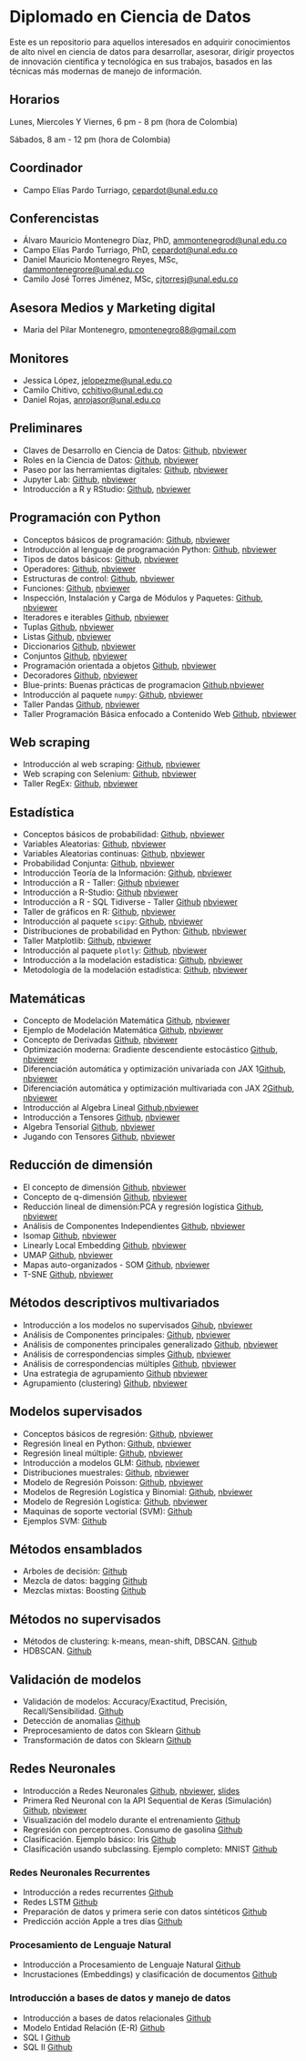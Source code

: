 # Diplomado en Ciencia de Datos
Este es un repositorio para aquellos interesados en adquirir conocimientos de alto nivel en ciencia de datos  para desarrollar, asesorar, dirigir proyectos de innovación científica y tecnológica en sus trabajos, basados en las técnicas más modernas de manejo de información.

## Horarios 
Lunes, Miercoles Y Viernes, 6 pm - 8 pm (hora de Colombia) 

Sábados, 8 am - 12 pm (hora de Colombia)

## Coordinador
- Campo Elías Pardo Turriago, cepardot@unal.edu.co

## Conferencistas 
- Álvaro Mauricio Montenegro Díaz, PhD, ammontenegrod@unal.edu.co 
- Campo Elías Pardo Turriago, PhD, cepardot@unal.edu.co
- Daniel Mauricio Montenegro Reyes, MSc, dammontenegrore@unal.edu.co
- Camilo José Torres Jiménez, MSc, cjtorresj@unal.edu.co  

## Asesora Medios y Marketing digital
- Maria del Pilar Montenegro, pmontenegro88@gmail.com

## Monitores
- Jessica López, jelopezme@unal.edu.co
- Camilo Chitivo, cchitivo@unal.edu.co
- Daniel Rojas, anrojasor@unal.edu.co

## Preliminares

- Claves de Desarrollo en Ciencia de Datos: 
[Github](https://github.com/AprendizajeProfundo/diplomado-ciencia-de-datos/blob/main/A_Preliminares/Cuadernos/ds_claves_desarrollo.ipynb), 
[nbviewer](https://nbviewer.org/github/AprendizajeProfundo/diplomado-ciencia-de-datos/blob/main/A_Preliminares/Cuadernos/ds_claves_desarrollo.ipynb)
- Roles en la Ciencia de Datos: 
[Github](https://github.com/AprendizajeProfundo/diplomado-ciencia-de-datos/blob/main/A_Preliminares/Cuadernos/ds_Roles_Data_science.ipynb), 
[nbviewer](https://nbviewer.org/github/AprendizajeProfundo/diplomado-ciencia-de-datos/blob/main/A_Preliminares/Cuadernos/ds_Roles_Data_science.ipynb)
- Paseo por las herramientas digitales: 
[Github](https://github.com/AprendizajeProfundo/diplomado-ciencia-de-datos/blob/main/A_Preliminares/Cuadernos/Herramientas_Digitales.ipynb), 
[nbviewer](https://nbviewer.org/github/AprendizajeProfundo/diplomado-ciencia-de-datos/blob/main/A_Preliminares/Cuadernos/Herramientas_Digitales.ipynb)
- Jupyter Lab: 
[Github](https://github.com/AprendizajeProfundo/diplomado-ciencia-de-datos/blob/main/A_Preliminares/Cuadernos/Intro_Jupyter.ipynb), 
[nbviewer](https://nbviewer.org/github/AprendizajeProfundo/diplomado-ciencia-de-datos/blob/main/A_Preliminares/Cuadernos/Intro_Jupyter.ipynb)
- Introducción a R y RStudio: 
[Github](https://github.com/AprendizajeProfundo/diplomado-ciencia-de-datos/blob/main/A_Preliminares/Cuadernos/Introduccion2RyRStudio.ipynb), 
[nbviewer](https://nbviewer.org/github/AprendizajeProfundo/diplomado-ciencia-de-datos/blob/main/A_Preliminares/Cuadernos/Introduccion2RyRStudio.ipynb)

## Programación con Python

- Conceptos básicos de programación: 
[Github](https://github.com/AprendizajeProfundo/diplomado-ciencia-de-datos/blob/main/Programaci%C3%B3n-Python/Cuadernos/py_0000_Conceptos_Basicos.ipynb), 
[nbviewer](https://nbviewer.org/github/AprendizajeProfundo/diplomado-ciencia-de-datos/blob/main/Programaci%C3%B3n-Python/Cuadernos/py_0000_Conceptos_Basicos.ipynb)
- Introducción al lenguaje de programación Python: 
[Github](https://github.com/AprendizajeProfundo/diplomado-ciencia-de-datos/blob/main/Programaci%C3%B3n-Python/Cuadernos/py_0010_Intro_Python.ipynb), 
[nbviewer](https://nbviewer.org/github/AprendizajeProfundo/diplomado-ciencia-de-datos/blob/main/Programaci%C3%B3n-Python/Cuadernos/py_0010_Intro_Python.ipynb)
- Tipos de datos básicos: 
[Github](https://github.com/AprendizajeProfundo/diplomado-ciencia-de-datos/blob/main/Programaci%C3%B3n-Python/Cuadernos/py_0020_Tipos_Datos_Basicos.ipynb), 
[nbviewer](https://nbviewer.org/github/AprendizajeProfundo/diplomado-ciencia-de-datos/blob/main/Programaci%C3%B3n-Python/Cuadernos/py_0020_Tipos_Datos_Basicos.ipynb)
- Operadores: 
[Github](https://github.com/AprendizajeProfundo/diplomado-ciencia-de-datos/blob/main/Programaci%C3%B3n-Python/Cuadernos/py_0030_Operadores.ipynb), 
[nbviewer](https://nbviewer.org/github/AprendizajeProfundo/diplomado-ciencia-de-datos/blob/main/Programaci%C3%B3n-Python/Cuadernos/py_0030_Operadores.ipynb)
- Estructuras de control: 
[Github](https://github.com/AprendizajeProfundo/diplomado-ciencia-de-datos/blob/main/Programaci%C3%B3n-Python/Cuadernos/py_0040_Estructuras_de_Control.ipynb), 
[nbviewer](https://nbviewer.org/github/AprendizajeProfundo/diplomado-ciencia-de-datos/blob/main/Programaci%C3%B3n-Python/Cuadernos/py_0040_Estructuras_de_Control.ipynb)
- Funciones: 
[Github](https://github.com/AprendizajeProfundo/diplomado-ciencia-de-datos/blob/main/Programaci%C3%B3n-Python/Cuadernos/py_0050_Funciones.ipynb), 
[nbviewer](https://nbviewer.org/github/AprendizajeProfundo/diplomado-ciencia-de-datos/blob/main/Programaci%C3%B3n-Python/Cuadernos/py_0050_Funciones.ipynb)
- Inspección, Instalación y Carga de Módulos y Paquetes: 
[Github](https://github.com/AprendizajeProfundo/diplomado-ciencia-de-datos/blob/main/Programaci%C3%B3n-Python/Cuadernos/py_0051_Modulos_Python.ipynb), 
[nbviewer](https://nbviewer.org/github/AprendizajeProfundo/diplomado-ciencia-de-datos/blob/main/Programaci%C3%B3n-Python/Cuadernos/py_0051_Modulos_Python.ipynb)
- Iteradores e iterables 
[Github](https://github.com/AprendizajeProfundo/diplomado-ciencia-de-datos/blob/main/Programaci%C3%B3n-Python/Cuadernos/py_0060_Iterables_Iteradores.ipynb),
[nbviewer](https://nbviewer.org/github/AprendizajeProfundo/diplomado-ciencia-de-datos/blob/1e4675607ff94814f461761acc2c626372bd2026/Programaci%C3%B3n-Python/Cuadernos/py_0060_Iterables_Iteradores.ipynb)
- Tuplas 
[Github](https://github.com/AprendizajeProfundo/diplomado-ciencia-de-datos/blob/main/Programaci%C3%B3n-Python/Cuadernos/py_0070_Tuplas.ipynb),
[nbviewer](https://nbviewer.org/github/AprendizajeProfundo/diplomado-ciencia-de-datos/blob/1e4675607ff94814f461761acc2c626372bd2026/Programaci%C3%B3n-Python/Cuadernos/py_0070_Tuplas.ipynb)
- Listas 
[Github](https://github.com/AprendizajeProfundo/diplomado-ciencia-de-datos/blob/main/Programaci%C3%B3n-Python/Cuadernos/py_0080_Listas.ipynb),
[nbviewer](https://nbviewer.org/github/AprendizajeProfundo/diplomado-ciencia-de-datos/blob/1e4675607ff94814f461761acc2c626372bd2026/Programaci%C3%B3n-Python/Cuadernos/py_0080_Listas.ipynb)
- Diccionarios 
[Github](https://github.com/AprendizajeProfundo/diplomado-ciencia-de-datos/blob/main/Programaci%C3%B3n-Python/Cuadernos/py_0090_Diccionarios.ipynb),
[nbviewer](https://nbviewer.org/github/AprendizajeProfundo/diplomado-ciencia-de-datos/blob/1e4675607ff94814f461761acc2c626372bd2026/Programaci%C3%B3n-Python/Cuadernos/py_0090_Diccionarios.ipynb)
- Conjuntos 
[Github](https://github.com/AprendizajeProfundo/diplomado-ciencia-de-datos/blob/main/Programación-Python/Cuadernos/py_0100_Conjuntos.ipynb),
[nbviewer](https://nbviewer.org/github/AprendizajeProfundo/diplomado-ciencia-de-datos/blob/1e4675607ff94814f461761acc2c626372bd2026/Programaci%C3%B3n-Python/Cuadernos/py_0100_Conjuntos.ipynb)
- Programación orientada a objetos 
[Github](https://github.com/AprendizajeProfundo/diplomado-ciencia-de-datos/blob/main/Programaci%C3%B3n-Python/Cuadernos/py_0110_POO.ipynb),
[nbviewer](nbviewer.org/github/AprendizajeProfundo/diplomado-ciencia-de-datos/blob/main/Programaci%C3%B3n-Python/Cuadernos/py_0110_POO.ipynb)
- Decoradores 
[Github](https://github.com/AprendizajeProfundo/diplomado-ciencia-de-datos/blob/main/Programaci%C3%B3n-Python/Cuadernos/py_0120_Decoradores.ipynb),
[nbviewer](https://nbviewer.org/github/AprendizajeProfundo/diplomado-ciencia-de-datos/blob/1e4675607ff94814f461761acc2c626372bd2026/Programaci%C3%B3n-Python/Cuadernos/py_0120_Decoradores.ipynb)
- Blue-prints: Buenas prácticas de programacion [Github](https://github.com/AprendizajeProfundo/diplomado-ciencia-de-datos/blob/main/Programaci%C3%B3n-Python/Cuadernos/py_0130_Patrones_POO.ipynb),[nbviewer](nbviewer.org/github/AprendizajeProfundo/diplomado-ciencia-de-datos/blob/main/Programaci%C3%B3n-Python/Cuadernos/py_0130_Patrones_POO.ipynb)
- Introducción al paquete `numpy`: 
[Github](https://github.com/AprendizajeProfundo/diplomado-ciencia-de-datos/blob/main/Programaci%C3%B3n-Python/Cuadernos/Taller_Numpy.ipynb), 
[nbviewer](https://nbviewer.org/github/AprendizajeProfundo/diplomado-ciencia-de-datos/blob/main/Programaci%C3%B3n-Python/Cuadernos/Taller_Numpy.ipynb)
- Taller Pandas 
[Github](https://github.com/AprendizajeProfundo/diplomado-ciencia-de-datos/blob/main/Programaci%C3%B3n-Python/Cuadernos/Taller_Pandas.ipynb),
[nbviewer](https://nbviewer.org/github/AprendizajeProfundo/diplomado-ciencia-de-datos/blob/1e4675607ff94814f461761acc2c626372bd2026/Programaci%C3%B3n-Python/Cuadernos/Taller_Pandas.ipynb)
- Taller Programación Básica enfocado a Contenido Web 
[Github](https://github.com/AprendizajeProfundo/diplomado-ciencia-de-datos/blob/main/Programaci%C3%B3n-Python/Cuadernos/Taller_Web.ipynb),
[nbviewer](https://nbviewer.org/github/AprendizajeProfundo/diplomado-ciencia-de-datos/blob/1e4675607ff94814f461761acc2c626372bd2026/Programaci%C3%B3n-Python/Cuadernos/Taller_Web.ipynb)

## Web scraping
 - Introducción al web scraping: [Github](https://github.com/AprendizajeProfundo/diplomado-ciencia-de-datos/blob/main/Web-Scraping/Cuadernos/Web_Scraping_Intro.ipynb), [nbviewer](https://nbviewer.org/github/AprendizajeProfundo/diplomado-ciencia-de-datos/blob/main/Web-Scraping/Cuadernos/Web_Scraping_Intro.ipynb)
 - Web scraping con Selenium: [Github](https://github.com/AprendizajeProfundo/diplomado-ciencia-de-datos/blob/main/Web-Scraping/Cuadernos/Web_Scraping_Selenium.ipynb), [nbviewer](https://nbviewer.org/github/AprendizajeProfundo/diplomado-ciencia-de-datos/blob/main/Web-Scraping/Cuadernos/Web_Scraping_Selenium.ipynb)
 - Taller RegEx: [Github](https://github.com/AprendizajeProfundo/diplomado-ciencia-de-datos/blob/main/Web-Scraping/Cuadernos/Taller_Regex.ipynb), [nbviewer](https://nbviewer.org/github/AprendizajeProfundo/diplomado-ciencia-de-datos/blob/main/Web-Scraping/Cuadernos/Taller_Regex.ipynb)

## Estadística

- Conceptos básicos de probabilidad: 
[Github](https://github.com/AprendizajeProfundo/diplomado-ciencia-de-datos/blob/main/Matematicas-Estadistica/Cuadernos/Prob_Conceptos_Basicos.ipynb),
[nbviewer](https://nbviewer.org/github/AprendizajeProfundo/diplomado-ciencia-de-datos/blob/main/Matematicas-Estadistica/Cuadernos/Prob_Conceptos_Basicos.ipynb)
- Variables Aleatorias:
[Github](https://github.com/AprendizajeProfundo/diplomado-ciencia-de-datos/blob/main/Matematicas-Estadistica/Cuadernos/Prob_Variables_Aleatorias.ipynb),
[nbviewer](https://nbviewer.org/github/AprendizajeProfundo/diplomado-ciencia-de-datos/blob/main/Matematicas-Estadistica/Cuadernos/Prob_Variables_Aleatorias.ipynb)
- Variables Aleatorias continuas:
[Github](https://github.com/AprendizajeProfundo/diplomado-ciencia-de-datos/blob/main/Matematicas-Estadistica/Cuadernos/Prob_Distribuciones_continuas.ipynb),
[nbviewer](https://nbviewer.org/github/AprendizajeProfundo/diplomado-ciencia-de-datos/blob/main/Matematicas-Estadistica/Cuadernos/Prob_Distribuciones_continuas.ipynb)
- Probabilidad Conjunta:
[Github](https://github.com/AprendizajeProfundo/diplomado-ciencia-de-datos/blob/main/Matematicas-Estadistica/Cuadernos/Prob_Var_Prob_conjunta.ipynb),
[nbviewer](https://nbviewer.org/github/AprendizajeProfundo/diplomado-ciencia-de-datos/blob/main/Matematicas-Estadistica/Cuadernos/Prob_Var_Prob_conjunta.ipynb)
- Introducción Teoría de la Información:
[Github](https://github.com/AprendizajeProfundo/diplomado-ciencia-de-datos/blob/main/Matematicas-Estadistica/Cuadernos/ti_Teoria_Informacion.ipynb), [nbviewer](https://nbviewer.org/github/AprendizajeProfundo/diplomado-ciencia-de-datos/blob/main/Matematicas-Estadistica/Cuadernos/ti_Teoria_Informacion.ipynb)
- Introducción a R - Taller:
[Github](https://github.com/AprendizajeProfundo/diplomado-ciencia-de-datos/blob/main/Matematicas-Estadistica/Cuadernos/Introduccion2R.ipynb) [nbviewer](https://nbviewer.org/github/AprendizajeProfundo/diplomado-ciencia-de-datos/blob/main/Matematicas-Estadistica/Cuadernos/Introduccion2R.ipynb) 
- Introducción a R-Studio:
[Github](https://github.com/AprendizajeProfundo/diplomado-ciencia-de-datos/blob/main/A_Preliminares/Cuadernos/IntroRStudio.ipynb) [nbviewer](https://nbviewer.org/github/AprendizajeProfundo/diplomado-ciencia-de-datos/blob/main/A_Preliminares/Cuadernos/IntroRStudio.ipynb)
- Introducción a R - SQL Tidiverse - Taller
[Github](https://github.com/AprendizajeProfundo/diplomado-ciencia-de-datos/blob/main/Matematicas-Estadistica/Cuadernos/Taller%20SQL%20y%20Tidyverse.ipynb) [nbviewer](https://github.com/AprendizajeProfundo/diplomado-ciencia-de-datos/blob/main/Matematicas-Estadistica/Cuadernos/Taller%20SQL%20y%20Tidyverse.ipynb)
- Taller de gráficos en R:
[Github](https://github.com/AprendizajeProfundo/diplomado-ciencia-de-datos/blob/main/Matematicas-Estadistica/Cuadernos/Taller_Graficos_R.ipynb),
[nbviewer](https://nbviewer.org/github/AprendizajeProfundo/diplomado-ciencia-de-datos/blob/main/Matematicas-Estadistica/Cuadernos/Taller_Graficos_R.ipynb)
- Introducción al paquete `scipy`: 
[Github](https://github.com/AprendizajeProfundo/diplomado-ciencia-de-datos/blob/main/Matematicas-Estadistica/Cuadernos/Taller_scipy.ipynb), 
[nbviewer](https://nbviewer.org/github/AprendizajeProfundo/diplomado-ciencia-de-datos/blob/main/Matematicas-Estadistica/Cuadernos/Taller_scipy.ipynb)
- Distribuciones de probabilidad en Python: 
[Github](https://github.com/AprendizajeProfundo/diplomado-ciencia-de-datos/blob/main/Matematicas-Estadistica/Cuadernos/Taller_distribuciones.ipynb), 
[nbviewer](https://nbviewer.org/github/AprendizajeProfundo/diplomado-ciencia-de-datos/blob/main/Matematicas-Estadistica/Cuadernos/Taller_distribuciones.ipynb)
- Taller Matplotlib: 
[Github](https://github.com/AprendizajeProfundo/diplomado-ciencia-de-datos/blob/main/Programaci%C3%B3n-Python/Cuadernos/Taller_Matplotlib.ipynb),
[nbviewer](https://nbviewer.org/github/AprendizajeProfundo/diplomado-ciencia-de-datos/blob/main/Programaci%C3%B3n-Python/Cuadernos/Taller_Matplotlib.ipynb)
- Introducción al paquete `plotly`: 
[Github](https://github.com/AprendizajeProfundo/diplomado-ciencia-de-datos/blob/main/Programación-Python/Cuadernos/Taller_Plotly.ipynb), 
[nbviewer](https://nbviewer.org/github/AprendizajeProfundo/diplomado-ciencia-de-datos/blob/main/Programaci%C3%B3n-Python/Cuadernos/Taller_Plotly.ipynb)
- Introducción a la modelación estadística:
[Github](https://github.com/AprendizajeProfundo/diplomado-ciencia-de-datos/blob/main/Matematicas-Estadistica/Cuadernos/Introduccion_Modelacion_estadistica.ipynb),
[nbviewer](https://nbviewer.org/github/AprendizajeProfundo/diplomado-ciencia-de-datos/blob/main/Matematicas-Estadistica/Cuadernos/Introduccion_Modelacion_estadistica.ipynb)
- Metodología de la modelación estadística:
[Github](https://github.com/AprendizajeProfundo/diplomado-ciencia-de-datos/blob/main/Matematicas-Estadistica/Cuadernos/Metodologia_Modelacion_estadistica.ipynb),
[nbviewer](https://nbviewer.org/github/AprendizajeProfundo/diplomado-ciencia-de-datos/blob/main/Matematicas-Estadistica/Cuadernos/Metodologia_Modelacion_estadistica.ipynb)

## Matemáticas

- Concepto de Modelación Matemática [Github](https://github.com/AprendizajeProfundo/diplomado-ciencia-de-datos/blob/main/Matematicas-Estadistica/Cuadernos/mod_Modelamiento.ipynb), [nbviewer](https://nbviewer.org/github/AprendizajeProfundo/diplomado-ciencia-de-datos/blob/main/Matematicas-Estadistica/Cuadernos/mod_Modelamiento.ipynb)
- Ejemplo de Modelación Matemática [Github](https://github.com/AprendizajeProfundo/diplomado-ciencia-de-datos/blob/main/Matematicas-Estadistica/Cuadernos/mod_Ejemplo_Modelamiento.ipynb), [nbviewer](https://nbviewer.org/github/AprendizajeProfundo/diplomado-ciencia-de-datos/blob/main/Matematicas-Estadistica/Cuadernos/mod_Ejemplo_Modelamiento.ipynb)
- Concepto de Derivadas [Github](https://github.com/AprendizajeProfundo/diplomado-ciencia-de-datos/blob/main/Matematicas-Estadistica/Cuadernos/cal_derivadas.ipynb), [nbviewer](https://nbviewer.org/github/AprendizajeProfundo/diplomado-ciencia-de-datos/blob/main/Matematicas-Estadistica/Cuadernos/cal_derivadas.ipynb)
- Optimización moderna: Gradiente descendiente estocástico [Github](https://github.com/AprendizajeProfundo/diplomado-ciencia-de-datos/blob/main/Matematicas-Estadistica/Cuadernos/optimizacion_sgd.ipynb), [nbviewer](https://nbviewer.org/github/AprendizajeProfundo/diplomado-ciencia-de-datos/blob/main/Matematicas-Estadistica/Cuadernos/optimizacion_sgd.ipynb)
- Diferenciación automática y optimización univariada con JAX 1[Github](https://github.com/AprendizajeProfundo/diplomado-ciencia-de-datos/blob/main/Matematicas-Estadistica/Cuadernos/Optimization_1.ipynb), [nbviewer](https://nbviewer.org/github/AprendizajeProfundo/diplomado-ciencia-de-datos/blob/main/Matematicas-Estadistica/Cuadernos/Optimization_1.ipynb)
- Diferenciación automática y optimización multivariada con JAX 2[Github](https://github.com/AprendizajeProfundo/diplomado-ciencia-de-datos/blob/main/Matematicas-Estadistica/Cuadernos/Optimization_2.ipynb), [nbviewer](https://nbviewer.org/github/AprendizajeProfundo/diplomado-ciencia-de-datos/blob/main/Matematicas-Estadistica/Cuadernos/Optimization_2.ipynb)
- Introducción al Algebra Lineal [Github](https://github.com/AprendizajeProfundo/diplomado-ciencia-de-datos/blob/main/Matematicas-Estadistica/Cuadernos/IntroAlgebraLineal.ipynb),[nbviewer](https://nbviewer.org/github/AprendizajeProfundo/diplomado-ciencia-de-datos/blob/50c34a3504ea73d44219de6e94220906374d7a79/Matematicas-Estadistica/Cuadernos/IntroAlgebraLineal.ipynb)
- Introducción a Tensores [Github](https://github.com/AprendizajeProfundo/diplomado-ciencia-de-datos/blob/main/Matematicas-Estadistica/Cuadernos/t_0010_Intro_Tensores.ipynb), [nbviewer](https://nbviewer.org/github/AprendizajeProfundo/diplomado-ciencia-de-datos/blob/main/Matematicas-Estadistica/Cuadernos/t_0010_Intro_Tensores.ipynb)
- Algebra Tensorial [Github](https://github.com/AprendizajeProfundo/diplomado-ciencia-de-datos/blob/main/Matematicas-Estadistica/Cuadernos/t_0020_Algebra_Tensorial.ipynb), [nbviewer](https://nbviewer.org/github/AprendizajeProfundo/diplomado-ciencia-de-datos/blob/main/Matematicas-Estadistica/Cuadernos/t_0020_Algebra_Tensorial.ipynb)
- Jugando con Tensores [Github](https://github.com/AprendizajeProfundo/diplomado-ciencia-de-datos/blob/main/Matematicas-Estadistica/Cuadernos/t_0030_Tensores_Redes_Imagenes.ipynb), [nbviewer](https://nbviewer.org/github/AprendizajeProfundo/diplomado-ciencia-de-datos/blob/main/Matematicas-Estadistica/Cuadernos/t_0030_Tensores_Redes_Imagenes.ipynb)

## Reducción de dimensión

- El concepto de dimensión [Github](https://github.com/AprendizajeProfundo/diplomado-ciencia-de-datos/blob/main/Reduccion-dimension-visualizacion/Cuadernos/rd_0010_Intro_Reduce_Dimension.ipynb), [nbviewer](https://nbviewer.org/github/AprendizajeProfundo/diplomado-ciencia-de-datos/blob/main/Reduccion-dimension-visualizacion/Cuadernos/rd_0010_Intro_Reduce_Dimension.ipynb)
- Concepto de q-dimensión [Github](https://github.com/AprendizajeProfundo/diplomado-ciencia-de-datos/blob/main/Reduccion-dimension-visualizacion/Cuadernos/rd_0020_Concepto%20de%20q-dimensi%C3%B3n.ipynb), [nbviewer](https://nbviewer.org/github/AprendizajeProfundo/diplomado-ciencia-de-datos/blob/main/Reduccion-dimension-visualizacion/Cuadernos/rd_0020_Concepto%20de%20q-dimensi%C3%B3n.ipynb)
- Reducción lineal de dimensión:PCA y regresión logística [Github](https://github.com/AprendizajeProfundo/diplomado-ciencia-de-datos/blob/main/Reduccion-dimension-visualizacion/Cuadernos/rd_0030_PCA_Reg_Logit.ipynb), [nbviewer](https://nbviewer.org/github/AprendizajeProfundo/diplomado-ciencia-de-datos/blob/main/Reduccion-dimension-visualizacion/Cuadernos/rd_0030_PCA_Reg_Logit.ipynb)
- Análisis de Componentes Independientes [Github](https://github.com/AprendizajeProfundo/diplomado-ciencia-de-datos/blob/main/Reduccion-dimension-visualizacion/Cuadernos/rd_0040_ICA.ipynb), [nbviewer](https://nbviewer.org/github/AprendizajeProfundo/diplomado-ciencia-de-datos/blob/main/Reduccion-dimension-visualizacion/Cuadernos/rd_0040_ICA.ipynb)
- Isomap [Github](https://github.com/AprendizajeProfundo/diplomado-ciencia-de-datos/blob/main/Reduccion-dimension-visualizacion/Cuadernos/rd_0050_Isomap.ipynb), [nbviewer](https://nbviewer.org/github/AprendizajeProfundo/diplomado-ciencia-de-datos/blob/main/Reduccion-dimension-visualizacion/Cuadernos/rd_0050_Isomap.ipynb)
- Linearly Local Embedding [Github](https://github.com/AprendizajeProfundo/diplomado-ciencia-de-datos/blob/main/Reduccion-dimension-visualizacion/Cuadernos/rd_0060_LLE.ipynb), [nbviewer](https://nbviewer.org/github/AprendizajeProfundo/diplomado-ciencia-de-datos/blob/main/Reduccion-dimension-visualizacion/Cuadernos/rd_0060_LLE.ipynb)
- UMAP [Github](https://github.com/AprendizajeProfundo/diplomado-ciencia-de-datos/blob/main/Reduccion-dimension-visualizacion/Cuadernos/rd_0070_UMAP.ipynb), [nbviewer](https://nbviewer.org/github/AprendizajeProfundo/diplomado-ciencia-de-datos/blob/main/Reduccion-dimension-visualizacion/Cuadernos/rd_0070_UMAP.ipynb)
- Mapas auto-organizados - SOM [Github](https://github.com/AprendizajeProfundo/diplomado-ciencia-de-datos/blob/main/Reduccion-dimension-visualizacion/Cuadernos/som_Introduccion.ipynb), [nbviewer](https://nbviewer.org/github/AprendizajeProfundo/diplomado-ciencia-de-datos/blob/main/Reduccion-dimension-visualizacion/Cuadernos/som_Introduccion.ipynb)
- T-SNE [Github](https://github.com/AprendizajeProfundo/diplomado-ciencia-de-datos/blob/main/Reduccion-dimension-visualizacion/Cuadernos/rd_0080_tsne.ipynb), [nbviewer](https://nbviewer.org/github/AprendizajeProfundo/diplomado-ciencia-de-datos/blob/main/Reduccion-dimension-visualizacion/Cuadernos/rd_0080_tsne.ipynb)

## Métodos descriptivos multivariados

- Introducción a los modelos no supervisados [Gihub](https://github.com/AprendizajeProfundo/diplomado-ciencia-de-datos/blob/main/Metodos-exploratorios-mutlivariados/Cuadernos/AprendizajeNoSupervisado.ipynb), [nbviewer](https://nbviewer.org/github/AprendizajeProfundo/diplomado-ciencia-de-datos/blob/main/Metodos-exploratorios-mutlivariados/Cuadernos/AprendizajeNoSupervisado.ipynb)
- Análisis de Componentes principales: [Github](https://github.com/AprendizajeProfundo/diplomado-ciencia-de-datos/blob/main/Metodos-exploratorios-mutlivariados/Cuadernos/ACPcienciaDatos.ipynb), [nbviewer](https://nbviewer.org/github/AprendizajeProfundo/diplomado-ciencia-de-datos/blob/main/Metodos-exploratorios-mutlivariados/Cuadernos/ACPcienciaDatos.ipynb)
- Análisis de componentes principales generalizado [Github](https://github.com/AprendizajeProfundo/diplomado-ciencia-de-datos/blob/main/Metodos-exploratorios-mutlivariados/Cuadernos/ACPgeneralCienciaDatos.ipynb), [nbviewer](https://nbviewer.org/github/AprendizajeProfundo/diplomado-ciencia-de-datos/blob/main/Metodos-exploratorios-mutlivariados/Cuadernos/ACPgeneralCienciaDatos.ipynb)
- Análisis de correspondencias simples [Github](https://github.com/AprendizajeProfundo/diplomado-ciencia-de-datos/blob/main/Metodos-exploratorios-mutlivariados/Cuadernos/ACScienciaDatos.ipynb), [nbviewer](https://nbviewer.org/github/AprendizajeProfundo/diplomado-ciencia-de-datos/blob/main/Metodos-exploratorios-mutlivariados/Cuadernos/ACScienciaDatos.ipynb)
- Análisis de correspondencias múltiples [Github](https://github.com/AprendizajeProfundo/diplomado-ciencia-de-datos/blob/596e1d047575adff7f137c49451ce9464c3ef940/Metodos-exploratorios-mutlivariados/Cuadernos/ACMcienciaDatos.ipynb), [nbviewer](https://nbviewer.org/github/AprendizajeProfundo/diplomado-ciencia-de-datos/blob/596e1d047575adff7f137c49451ce9464c3ef940/Metodos-exploratorios-mutlivariados/Cuadernos/ACMcienciaDatos.ipynb)
- Una estrategia de agrupamiento [Github](https://github.com/AprendizajeProfundo/diplomado-ciencia-de-datos/blob/main/Metodos-exploratorios-mutlivariados/Cuadernos/UnaEstrategiaAgrupamientoCienciaDatos.ipynb) [nbviewer](https://nbviewer.org/github/AprendizajeProfundo/diplomado-ciencia-de-datos/blob/main/Metodos-exploratorios-mutlivariados/Cuadernos/UnaEstrategiaAgrupamientoCienciaDatos.ipynb)
- Agrupamiento (clustering) [Github](https://github.com/AprendizajeProfundo/diplomado-ciencia-de-datos/blob/main/Metodos-exploratorios-mutlivariados/Cuadernos/Agrupamiento.ipynb), [nbviewer](https://nbviewer.org/github/AprendizajeProfundo/diplomado-ciencia-de-datos/blob/main/Metodos-exploratorios-mutlivariados/Cuadernos/Agrupamiento.ipynb)

## Modelos supervisados

- Conceptos básicos de regresión: [Github](https://github.com/AprendizajeProfundo/diplomado-ciencia-de-datos/blob/main/Matematicas-Estadistica/Cuadernos/am_intro_regresion.ipynb),
[nbviewer](https://nbviewer.org/github/AprendizajeProfundo/diplomado-ciencia-de-datos/blob/main/Matematicas-Estadistica/Cuadernos/am_intro_regresion.ipynb)
- Regresión lineal en Python: [Github](https://github.com/AprendizajeProfundo/diplomado-ciencia-de-datos/blob/main/Matematicas-Estadistica/Cuadernos/Regresión-Lineal-Python.ipynb),
[nbviewer](https://nbviewer.org/github/AprendizajeProfundo/diplomado-ciencia-de-datos/blob/main/Matematicas-Estadistica/Cuadernos/Regresión-Lineal-Python.ipynb)
- Regresión lineal múltiple: [Github](https://github.com/AprendizajeProfundo/diplomado-ciencia-de-datos/blob/main/Aprendizaje_supervisado/Cuadernos/regresion-lineal-multiple.ipynb),
[nbviewer](https://nbviewer.org/github/AprendizajeProfundo/diplomado-ciencia-de-datos/blob/main/Aprendizaje_supervisado/Cuadernos/regresion-lineal-multiple.ipynb)
- Introducción a modelos GLM: [Github](https://github.com/AprendizajeProfundo/diplomado-ciencia-de-datos/blob/main/Aprendizaje_supervisado/Cuadernos/su_0020_GLM_Intro.ipynb),
[nbviewer](https://nbviewer.org/github/AprendizajeProfundo/diplomado-ciencia-de-datos/blob/main/Aprendizaje_supervisado/Cuadernos/su_0020_GLM_Intro.ipynb)
- Distribuciones muestrales: [Github](https://github.com/AprendizajeProfundo/diplomado-ciencia-de-datos/blob/main/Aprendizaje_supervisado/Cuadernos/su_0030_Distribuciones_muestrales.ipynb),
[nbviewer](https://nbviewer.org/github/AprendizajeProfundo/diplomado-ciencia-de-datos/blob/main/Aprendizaje_supervisado/Cuadernos/su_0030_Distribuciones_muestrales.ipynb)
- Modelo de Regresión Poisson: [Github](https://github.com/AprendizajeProfundo/diplomado-ciencia-de-datos/blob/main/Aprendizaje_supervisado/Cuadernos/su_0050_Regresion_Poisson.ipynb),
[nbviewer](https://nbviewer.org/github/AprendizajeProfundo/diplomado-ciencia-de-datos/blob/main/Aprendizaje_supervisado/Cuadernos/su_0050_Regresion_Poisson.ipynb)
- Modelos de Regresión Logística y Binomial: [Github](https://github.com/AprendizajeProfundo/diplomado-ciencia-de-datos/blob/main/Aprendizaje_supervisado/Cuadernos/su_0060_Regresion_Binomial.ipynb),
[nbviewer](https://nbviewer.org/github/AprendizajeProfundo/diplomado-ciencia-de-datos/blob/main/Aprendizaje_supervisado/Cuadernos/su_0060_Regresion_Binomial.ipynb)
- Modelo de Regresión Logística: [Github](https://github.com/AprendizajeProfundo/diplomado-ciencia-de-datos/blob/main/Aprendizaje_supervisado/Cuadernos/Regresion_Logistica_Sklearn.ipynb),
[nbviewer](https://nbviewer.org/github/AprendizajeProfundo/diplomado-ciencia-de-datos/blob/main/Aprendizaje_supervisado/Cuadernos/Regresion_Logistica_Sklearn.ipynb)
- Maquinas de soporte vectorial (SVM): [Github](https://github.com/AprendizajeProfundo/diplomado-ciencia-de-datos/blob/main/Aprendizaje_supervisado/Cuadernos/svm_020_SVM_ejemplos.ipynb)
- Ejemplos SVM: [Github](https://github.com/AprendizajeProfundo/diplomado-ciencia-de-datos/blob/main/Aprendizaje_supervisado/Cuadernos/svm_020_SVM_ejemplos.ipynb)

## Métodos ensamblados
- Arboles de decisión: [Github](https://github.com/AprendizajeProfundo/diplomado-ciencia-de-datos/blob/main/Metodos-ensamblados/Cuadernos/men_010_Arboles%20de%20decision.ipynb)
- Mezcla de datos: bagging [Github](https://github.com/AprendizajeProfundo/diplomado-ciencia-de-datos/blob/main/Metodos-ensamblados/Cuadernos/men_020_M_ensamblados_Bagging.ipynb)
- Mezclas mixtas: Boosting [Github](https://github.com/AprendizajeProfundo/diplomado-ciencia-de-datos/blob/main/Metodos-ensamblados/Cuadernos/men_030_M_ensamblados_Mezclas_Boosting.ipynb)

## Métodos no supervisados
- Métodos de clustering: k-means, mean-shift, DBSCAN. [Github](https://github.com/AprendizajeProfundo/diplomado-ciencia-de-datos/blob/main/Clustering/Cuadernos/clu_0020_Clustering.ipynb)
- HDBSCAN. [Github](https://github.com/AprendizajeProfundo/diplomado-ciencia-de-datos/blob/main/Clustering/Cuadernos/clu_0030_HDBSCAN.ipynb)

## Validación de modelos
- Validación de modelos: Accuracy/Exactitud, Precisión, Recall/Sensibilidad. [Github](https://github.com/AprendizajeProfundo/diplomado-ciencia-de-datos/blob/610a56429da5b9ed680b34d528b77330bc7aceff/Validacion-modelos/Cuadernos/validacion_evaluacion.ipynb)
- Detección de anomalias [Github](https://github.com/AprendizajeProfundo/diplomado-ciencia-de-datos/blob/ba902821e4426e0c48f4f73c95cce1e7c088355c/Validacion-modelos/Cuadernos/anomalias.ipynb)
- Preprocesamiento de datos con Sklearn [Github](https://github.com/AprendizajeProfundo/diplomado-ciencia-de-datos/blob/ba902821e4426e0c48f4f73c95cce1e7c088355c/Validacion-modelos/Cuadernos/preprocesamiento_datos.ipynb)
- Transformación de datos con Sklearn [Github](https://github.com/AprendizajeProfundo/diplomado-ciencia-de-datos/blob/ba902821e4426e0c48f4f73c95cce1e7c088355c/Validacion-modelos/Cuadernos/transformacion_datos.ipynb)

## Redes Neuronales

- Introducción a Redes Neuronales [Github](https://github.com/AprendizajeProfundo/diplomado-ciencia-de-datos/blob/main/redes-neuronales/Cuadernos/RedesNeuronales_intro.ipynb), [nbviewer](https://nbviewer.org/github/AprendizajeProfundo/diplomado-ciencia-de-datos/blob/main/redes-neuronales/Cuadernos/RedesNeuronales_intro.ipynb), [slides](https://nbviewer.org/github/AprendizajeProfundo/diplomado-ciencia-de-datos/blob/main/redes-neuronales/Presentaciones/RedesNeuronales_intro.slides.html)
- Primera Red Neuronal con la API Sequential de Keras (Simulación) [Github](https://github.com/AprendizajeProfundo/diplomado-ciencia-de-datos/blob/main/redes-neuronales/Cuadernos/am_Hello_World_ML.ipynb), [nbviewer](https://nbviewer.org/github/AprendizajeProfundo/diplomado-ciencia-de-datos/blob/main/redes-neuronales/Cuadernos/am_Hello_World_ML.ipynb)
- Visualización del modelo durante el entrenamiento [Github](https://github.com/AprendizajeProfundo/diplomado-ciencia-de-datos/blob/main/redes-neuronales/Cuadernos/NN_Animation2.ipynb)
- Regresión con perceptrones. Consumo de gasolina [Github](https://github.com/AprendizajeProfundo/diplomado-ciencia-de-datos/blob/main/redes-neuronales/Cuadernos/am_regresion_Keras_gasolina.ipynb)
- Clasificación. Ejemplo básico: Iris  [Github](https://github.com/AprendizajeProfundo/diplomado-ciencia-de-datos/blob/main/redes-neuronales/Cuadernos/am-subclassing-iris.ipynb)
- Clasificación usando subclassing. Ejemplo completo: MNIST [Github](https://github.com/AprendizajeProfundo/diplomado-ciencia-de-datos/blob/main/redes-neuronales/Cuadernos/Intro_Keras_Subclassing_mnist.ipynb)

### Redes Neuronales Recurrentes
- Introducción a redes recurrentes [Github](https://github.com/AprendizajeProfundo/diplomado-ciencia-de-datos/blob/main/redes-neuronales/Cuadernos/rnn_Intro_Redes_Recurrentes.ipynb)
- Redes LSTM [Github](https://github.com/AprendizajeProfundo/diplomado-ciencia-de-datos/blob/main/redes-neuronales/Cuadernos/rnr_LSTM_Intro.ipynb)
- Preparación de datos y primera serie con datos sintéticos [Github](https://github.com/AprendizajeProfundo/diplomado-ciencia-de-datos/blob/main/redes-neuronales/Cuadernos/rnr_Times_series_Intro-lstm.ipynb)
- Predicción acción Apple a tres días [Github](https://github.com/AprendizajeProfundo/diplomado-ciencia-de-datos/blob/main/redes-neuronales/Cuadernos/rnr_accion_Apple_Prediccion_tres_dias-multiple-.ipynb)

### Procesamiento de Lenguaje Natural
- Introducción a Procesamiento de Lenguaje Natural [Github](https://github.com/AprendizajeProfundo/diplomado-ciencia-de-datos/blob/main/redes-neuronales/Cuadernos/nlp_Introduccion.ipynb)
- Incrustaciones (Embeddings) y clasificación de documentos [Github](https://github.com/AprendizajeProfundo/diplomado-ciencia-de-datos/blob/main/redes-neuronales/Cuadernos/nlp_Clustering_docs.ipynb)

### Introducción a bases de datos y manejo de datos
- Introducción a bases de datos relacionales [Github](https://github.com/AprendizajeProfundo/BigData/blob/main/Bases_Datos/Notebooks/Bases_Datos_Rel_Intro.ipynb)
- Modelo Entidad Relación (E-R) [Github](https://github.com/AprendizajeProfundo/BigData/blob/main/Bases_Datos/Notebooks/Bases_Datos_Rel_Modelo_E_R.ipynb)
- SQL I [Github](https://github.com/AprendizajeProfundo/BigData/blob/main/Bases_Datos/Notebooks/Bases_Datos_SQL.ipynb)
- SQL II [Github](https://github.com/AprendizajeProfundo/BigData/blob/main/Bases_Datos/Notebooks/Bases_Datos_SQL-2.ipynb)
